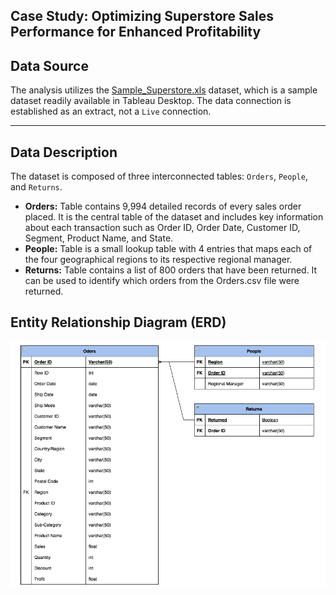 <h2>Case Study: Optimizing Superstore Sales Performance for Enhanced Profitability</h2>

<h2> Data Source</h2>

The analysis utilizes the [Sample_Superstore.xls](https://github.com/LashawnFofung/Superstore-Sales-Performance/blob/main/Data/sample_superstore.xls) dataset, which is a sample dataset readily available in Tableau Desktop. The data connection is established as an extract, not a `Live` connection.

---
<h2>Data Description</h2>

The dataset is composed of three interconnected tables: `Orders`, `People`, and `Returns`.

  - <b>Orders:</b> Table contains 9,994 detailed records of every sales order placed. It is the central table of the dataset and includes key information about each transaction such as Order ID, Order Date, Customer ID, Segment, Product Name, and State.
  - <b>People:</b> Table is a small lookup table with 4 entries that maps each of the four geographical regions to its respective regional manager.
  - <b>Returns:</b> Table contains a list of 800 orders that have been returned. It can be used to identify which orders from the Orders.csv file were returned.


<h2>Entity Relationship Diagram (ERD)</h2>


![Sample Superstore Dataset ERD](https://github.com/LashawnFofung/Superstore-Sales-Performance/blob/main/Images/Sample%20Superstore%20Dataset%20ERD.png)

